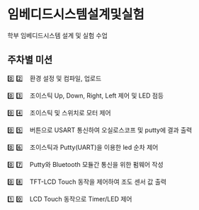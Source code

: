 # 임베디드시스템설계및실험

학부 임베디드시스템 설계 및 실험 수업

## 주차별 미션

:zero: :two:   &nbsp;&nbsp;&nbsp;환경 설정 및 컴파일, 업로드

:zero: :three:   &nbsp;&nbsp;&nbsp;조이스틱 Up, Down, Right, Left 제어 및 LED 점등

:zero: :four:   &nbsp;&nbsp;&nbsp;조이스틱 및 스위치로 모터 제어

:zero: :five:   &nbsp;&nbsp;&nbsp;버튼으로 USART 통신하여 오실로스코프 및 putty에 결과 출력

:zero: :six:   &nbsp;&nbsp;&nbsp;조이스틱과 Putty(UART)을 이용한 led 순차 제어

:zero: :seven:   &nbsp;&nbsp;&nbsp;Putty와 Bluetooth 모듈간 통신을 위한 펌웨어 작성

:zero: :eight:   &nbsp;&nbsp;&nbsp;TFT-LCD Touch 동작을 제어하여 조도 센서 값 출력

:one: :zero:   &nbsp;&nbsp;&nbsp;LCD Touch 동작으로 Timer/LED 제어 
